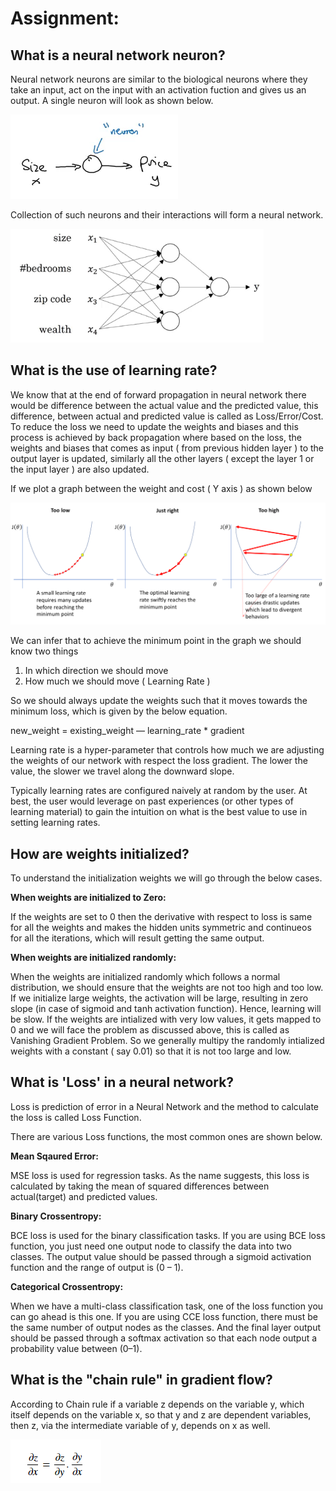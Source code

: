 # Assignment:

## What is a neural network neuron?

Neural network neurons are similar to the biological neurons where they take an input, act on the input with an activation fuction and gives us an output. A single neuron will look as shown below.

![Neuron](https://github.com/ganeshkcs/END2/blob/master/S1/Neuron.png)

Collection of such neurons and their interactions will form a neural network.

![Neural-Network](https://github.com/ganeshkcs/END2/blob/master/S1/Neural-network.png)

## What is the use of learning rate?

We know that at the end of forward propagation in neural network there would be difference between the actual value and the predicted value, this difference, between actual and predicted value is called as Loss/Error/Cost. To reduce the loss we need to update the weights and biases and this process is achieved by back propagation where based on the loss, the weights and biases that comes as input ( from previous hidden layer ) to the output layer is updated, similarly all the other layers ( except the layer 1 or the input layer ) are also updated. 
                   
 If we plot a graph between the weight and cost ( Y axis ) as shown below 
 
 ![LR](https://github.com/ganeshkcs/END2/blob/master/S1/lr_different_ones.png)

 We can infer that to achieve the minimum point in the graph we should know two things
 
 1. In which direction we should move
 2. How much we should move ( Learning Rate )

 So we should always update the weights such that it moves towards the minimum loss, which is given by the below equation.
 
 new_weight = existing_weight — learning_rate * gradient
 
Learning rate is a hyper-parameter that controls how much we are adjusting the weights of our network with respect the loss gradient. The lower the value, the   slower we travel along the downward slope.
 
Typically learning rates are configured naively at random by the user. At best, the user would leverage on past experiences (or other types of learning material) to gain the intuition on what is the best value to use in setting learning rates.

## How are weights initialized?

To understand the initialization weights we will go through the below cases.

**When weights are initialized to Zero:**

If the weights are set to 0 then the derivative with respect to loss is same for all the weights and makes the hidden units symmetric and continueos for all the iterations, which will result getting the same output.

**When weights are initialized randomly:**

When the weights are initialized randomly which follows a normal distribution, we should ensure that the weights are not too high and too low. If we initialize large weights, the activation will be large, resulting in zero slope (in case of sigmoid and tanh activation function). Hence, learning will be slow. If the weights are intialized with very low values, it gets mapped to 0 and we will face the problem as discussed above, this is called as Vanishing Gradient Problem. So we generally multipy the randomly intialized weights with a constant ( say 0.01) so that it is not too large and low.


## What is 'Loss' in a neural network?

Loss is prediction of error in a Neural Network and the method to calculate the loss is called Loss Function.

There are various Loss functions, the most common ones are shown below.

**Mean Sqaured Error:**

MSE loss is used for regression tasks. As the name suggests, this loss is calculated by taking the mean of squared differences between actual(target) and predicted values.

**Binary Crossentropy:**

BCE loss is used for the binary classification tasks. If you are using BCE loss function, you just need one output node to classify the data into two classes. The output value should be passed through a sigmoid activation function and the range of output is (0 – 1).

 **Categorical Crossentropy:**
 
When we have a multi-class classification task, one of the loss function you can go ahead is this one. If you are using CCE loss function, there must be the same number of output nodes as the classes. And the final layer output should be passed through a softmax activation so that each node output a probability value between (0–1).

## What is the "chain rule" in gradient flow?

According to Chain rule if a variable z depends on the variable y, which itself depends on the variable x, so that y and z are dependent variables, then z, via the intermediate variable of y, depends on x as well.

![CR](https://github.com/ganeshkcs/END2/blob/master/S1/chain-rule.png)



 




